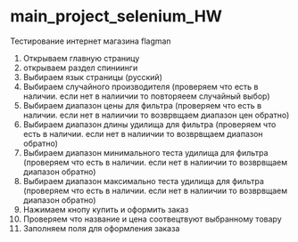# main_project_selenium_HW
Тестирование интернет магазина flagman

1. Открываем главную страницу
2. открываем раздел спиниинги
3. Выбираем язык страницы (русский)
4. Выбираем случайного производителя (проверяем что есть в наличии. если нет в налиичии то повторяеем случайный выбор)
5. Выбираем диапазон цены для фильтра (проверяем что есть в наличии. если нет в налиичии то возврвщаем диапазон цен обратно)
6. Выбираем диапазон длины удилища для фильтра (проверяем что есть в наличии. если нет в налиичии то возврвщаем диапазон обратно)
7. Выбираем диапазон минимального теста удилища для фильтра (проверяем что есть в наличии. если нет в налиичии то возврвщаем диапазон обратно)
8. Выбираем диапазон максимально теста удилища для фильтра (проверяем что есть в наличии. если нет в налиичии то возврвщаем диапазон обратно)
9. Нажимаем кнопу купить и оформить заказ
10. Проверяем что название и цена соотвецтвуют выбранному товару
11. Заполняем поля для оформления заказа
